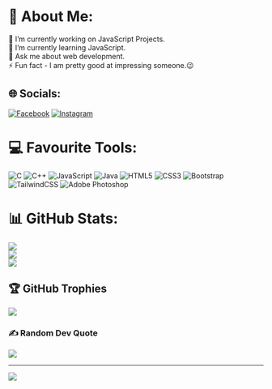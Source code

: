 # 💫 About Me:
🔭 I’m currently working on JavaScript Projects. <br>🌱 I’m currently learning JavaScript. <br>💬 Ask me about web development. <br>⚡ Fun fact - I am pretty good at impressing someone.😉


## 🌐 Socials:
[![Facebook](https://img.shields.io/badge/Facebook-%231877F2.svg?logo=Facebook&logoColor=white)](https://facebook.com/amitmahmud26) [![Instagram](https://img.shields.io/badge/Instagram-%23E4405F.svg?logo=Instagram&logoColor=white)](https://www.instagram.com/shut_up_sabbir_here) 

# 💻 Favourite Tools:
![C](https://img.shields.io/badge/c-%2300599C.svg?style=for-the-badge&logo=c&logoColor=white) ![C++](https://img.shields.io/badge/c++-%2300599C.svg?style=for-the-badge&logo=c%2B%2B&logoColor=white) ![JavaScript](https://img.shields.io/badge/javascript-%23323330.svg?style=for-the-badge&logo=javascript&logoColor=%23F7DF1E) ![Java](https://img.shields.io/badge/java-%23ED8B00.svg?style=for-the-badge&logo=java&logoColor=white) ![HTML5](https://img.shields.io/badge/html5-%23E34F26.svg?style=for-the-badge&logo=html5&logoColor=white) ![CSS3](https://img.shields.io/badge/css3-%231572B6.svg?style=for-the-badge&logo=css3&logoColor=white) ![Bootstrap](https://img.shields.io/badge/bootstrap-%23563D7C.svg?style=for-the-badge&logo=bootstrap&logoColor=white) ![TailwindCSS](https://img.shields.io/badge/tailwindcss-%2338B2AC.svg?style=for-the-badge&logo=tailwind-css&logoColor=white) ![Adobe Photoshop](https://img.shields.io/badge/adobephotoshop-%2331A8FF.svg?style=for-the-badge&logo=adobephotoshop&logoColor=white)
# 📊 GitHub Stats:
![](https://github-readme-stats.vercel.app/api?username=amitmahmud26&theme=nightowl&hide_border=false&include_all_commits=true&count_private=true)<br/>
![](https://github-readme-streak-stats.herokuapp.com/?user=amitmahmud26&theme=nightowl&hide_border=false)<br/>
![](https://github-readme-stats.vercel.app/api/top-langs/?username=amitmahmud26&theme=nightowl&hide_border=false&include_all_commits=true&count_private=true&layout=compact)

## 🏆 GitHub Trophies
![](https://github-profile-trophy.vercel.app/?username=amitmahmud26&theme=discord&no-frame=true&no-bg=true&margin-w=4)

### ✍️ Random Dev Quote
![](https://quotes-github-readme.vercel.app/api?type=vetical&theme=tokyonight)

---
[![](https://visitcount.itsvg.in/api?id=amitmahmud26&icon=5&color=1)](https://visitcount.itsvg.in)

<!-- Proudly created with GPRM ( https://gprm.itsvg.in ) -->
